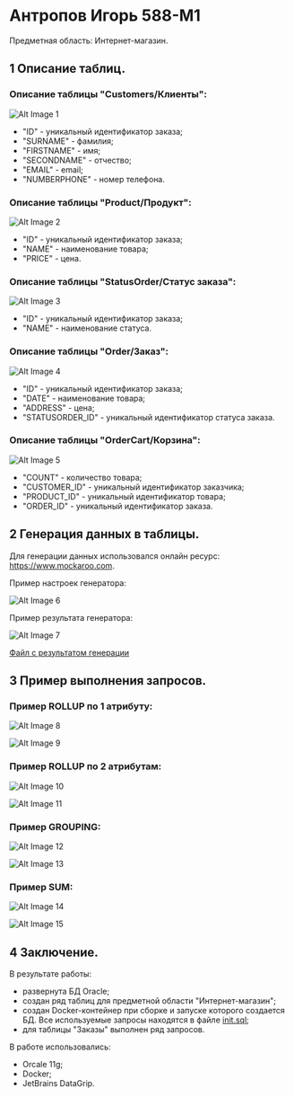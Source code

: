 # Антропов Игорь 588-М1
Предметная область: Интернет-магазин.

## 1 Описание таблиц.

### Описание таблицы "Customers/Клиенты":

![Alt Image 1](https://github.com/IgorAntropov/OnlineStoreDB/raw/dev/media/TableCustomers.png)

* "ID" - уникальный идентификатор заказа;
* "SURNAME" - фамилия;
* "FIRSTNAME" - имя;
* "SECONDNAME" - отчество;
* "EMAIL" - email;
* "NUMBERPHONE" - номер телефона.

### Описание таблицы "Product/Продукт":

![Alt Image 2](https://github.com/IgorAntropov/OnlineStoreDB/raw/dev/media/TableProduct.png)

* "ID" - уникальный идентификатор заказа;
* "NAME" - наименование товара;
* "PRICE" - цена.

### Описание таблицы "StatusOrder/Статус заказа":

![Alt Image 3](https://github.com/IgorAntropov/OnlineStoreDB/raw/dev/media/TableStatusOrder.png)

* "ID" - уникальный идентификатор заказа;
* "NAME" - наименование статуса.

### Описание таблицы "Order/Заказ":

![Alt Image 4](https://github.com/IgorAntropov/OnlineStoreDB/raw/dev/media/TableOrder.png)

* "ID" - уникальный идентификатор заказа;
* "DATE" - наименование товара;
* "ADDRESS" - цена;
* "STATUSORDER_ID" - уникальный идентификатор статуса заказа.

### Описание таблицы "OrderCart/Корзина": 

![Alt Image 5](https://github.com/IgorAntropov/OnlineStoreDB/raw/dev/media/TableOrderCart.png)

* "COUNT" - количество товара;
* "CUSTOMER_ID" - уникальный идентификатор заказчика;
* "PRODUCT_ID" - уникальный идентификатор товара;
* "ORDER_ID" - уникальный идентификатор заказа.

## 2 Генерация данных в таблицы.

Для генерации данных использовался онлайн ресурс: https://www.mockaroo.com.

Пример настроек генератора:

![Alt Image 6](https://github.com/IgorAntropov/OnlineStoreDB/raw/dev/media/ExampleRandom.png)

Пример результата генератора:

![Alt Image 7](https://github.com/IgorAntropov/OnlineStoreDB/raw/dev/media/ExampleRandomResult.png)

[Файл с результатом генерации](https://github.com/IgorAntropov/OnlineStoreDB/raw/dev/media/PRODUCT.xlsx)

## 3 Пример выполнения запросов.

### Пример ROLLUP по 1 атрибуту:

![Alt Image 8](https://github.com/IgorAntropov/OnlineStoreDB/raw/dev/media/RollupProduct.png)

![Alt Image 9](https://github.com/IgorAntropov/OnlineStoreDB/raw/dev/media/RollupProduct1.png)

### Пример ROLLUP по 2 атрибутам:

![Alt Image 10](https://github.com/IgorAntropov/OnlineStoreDB/raw/dev/media/RollupProduct2.png)

![Alt Image 11](https://github.com/IgorAntropov/OnlineStoreDB/raw/dev/media/RollupProduct22.png)

### Пример GROUPING:

![Alt Image 12](https://github.com/IgorAntropov/OnlineStoreDB/raw/dev/media/GroupingProduct.png)

![Alt Image 13](https://github.com/IgorAntropov/OnlineStoreDB/raw/dev/media/GroupingProduct.1.png)

### Пример SUM:

![Alt Image 14](https://github.com/IgorAntropov/OnlineStoreDB/raw/dev/media/SumProduct.png)

![Alt Image 15](https://github.com/IgorAntropov/OnlineStoreDB/raw/dev/media/SumProduct.png1.png.png)

## 4 Заключение.

В результате работы:
* развернута БД Oracle;
* создан ряд таблиц для предметной области "Интернет-магазин";
* создан Docker-контейнер при сборке и запуске которого создается БД. Все используемые запросы находятся в файле [init.sql](https://github.com/IgorAntropov/OnlineStoreDB/blob/master/init.sql);
* для таблицы "Заказы" выполнен ряд запросов.

В работе использовались:
* Orcale 11g;
* Docker;
* JetBrains DataGrip.
